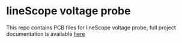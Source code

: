 # lineScope voltage probe

This repo contains PCB files for lineScope voltage probe, 
full project documentation is available [here](https://github.com/koszalix/lineScope)
